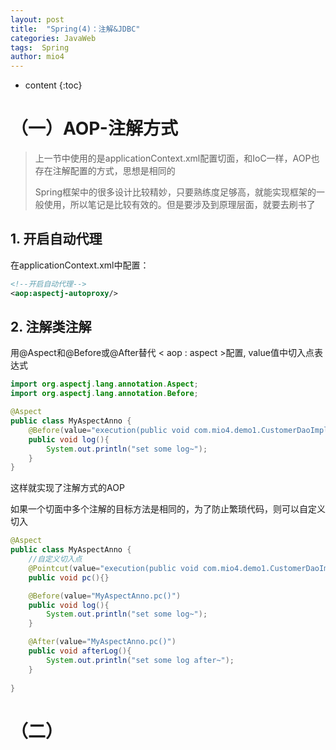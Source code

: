 ```yaml
---
layout: post
title:  "Spring(4)：注解&JDBC"
categories: JavaWeb
tags:  Spring
author: mio4
---
```


* content
{:toc}






# （一）AOP-注解方式

> 上一节中使用的是applicationContext.xml配置切面，和IoC一样，AOP也存在注解配置的方式，思想是相同的
>
> Spring框架中的很多设计比较精妙，只要熟练度足够高，就能实现框架的一般使用，所以笔记是比较有效的。但是要涉及到原理层面，就要去刷书了



## 1. 开启自动代理

 在applicationContext.xml中配置：

```xml
<!--开启自动代理-->
<aop:aspectj-autoproxy/>
```

## 2. 注解类注解

用@Aspect和@Before或@After替代 < aop : aspect >配置, value值中切入点表达式

```java
import org.aspectj.lang.annotation.Aspect;
import org.aspectj.lang.annotation.Before;

@Aspect 
public class MyAspectAnno {
    @Before(value="execution(public void com.mio4.demo1.CustomerDaoImpl.save())") //通知类型+切入点表达式
    public void log(){
        System.out.println("set some log~");
    }
}
```

这样就实现了注解方式的AOP



如果一个切面中多个注解的目标方法是相同的，为了防止繁琐代码，则可以自定义切入

```java
@Aspect
public class MyAspectAnno {
	//自定义切入点
    @Pointcut(value="execution(public void com.mio4.demo1.CustomerDaoImpl.save())")
    public void pc(){}

    @Before(value="MyAspectAnno.pc()")
    public void log(){
        System.out.println("set some log~");
    }

    @After(value="MyAspectAnno.pc()")
    public void afterLog(){
        System.out.println("set some log after~");
    }
    
}
```

# （二）

































